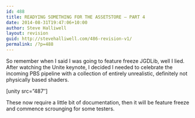 ```yaml
---
id: 488
title: READYING SOMETHING FOR THE ASSETSTORE – PART 4
date: 2014-08-31T19:47:06+10:00
author: Steve Halliwell
layout: revision
guid: http://stevehalliwell.com/486-revision-v1/
permalink: /?p=488
---
```

So remember when I said I was going to feature freeze JGDLib, well I lied. After watching the Unite keynote, I decided I needed to celebrate the incoming PBS pipeline with a collection of entirely unrealistic, definitely not physically based shaders.

[unity src=&#8221;487&#8243;]

These now require a little bit of documentation, then it will be feature freeze and commence scrounging for some testers.